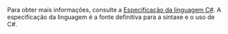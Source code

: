 Para obter mais informações, consulte a [Especificação da linguagem C#](../../../../visual-basic/reference/language-specification.md). A especificação da linguagem é a fonte definitiva para a sintaxe e o uso de C#.